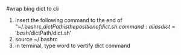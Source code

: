 #wrap bing dict to cli
1. insert the following command to the end of "~/.bashrc,$dictPath is the position of dict.sh.
   command: alias dict='bash /$dictPath/dict.sh'
2. source ~/.bashrc
3. in terminal, type word to vertify dict command
